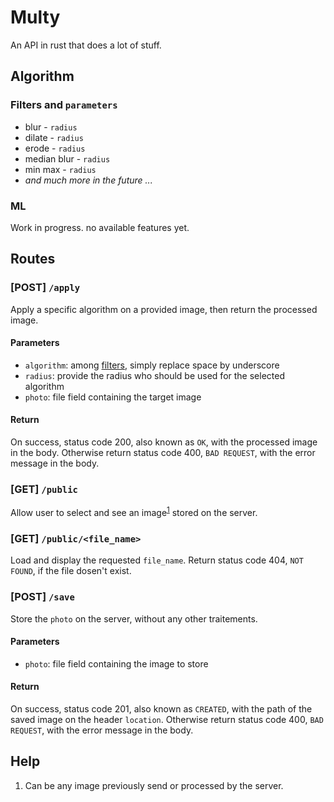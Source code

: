 # Multy

An API in rust that does a lot of stuff.

## Algorithm

### Filters and `parameters`

- blur - `radius`
- dilate - `radius`
- erode - `radius`
- median blur - `radius`
- min max - `radius`
- *and much more in the future ...*

### ML

Work in progress. no available features yet.

## Routes

### [POST] `/apply`

Apply a specific algorithm on a provided image, then return the processed image.

#### Parameters

  - `algorithm`: among [filters](#filters-and-parameters), simply replace space by underscore
  - `radius`: provide the radius who should be used for the selected algorithm
  - `photo`: file field containing the target image

#### Return

On success, status code 200, also known as `OK`, with the processed image in the body. Otherwise return status code 400, `BAD REQUEST`, with the error message in the body.

### [GET] `/public`

Allow user to select and see an image<sup>[1](#help)</sup> stored on the server.

### [GET] `/public/<file_name>`

Load and display the requested `file_name`. Return status code 404, `NOT FOUND`, if the file dosen't exist.

### [POST] `/save`

Store the `photo` on the server, without any other traitements.

#### Parameters

  - `photo`: file field containing the image to store

#### Return

On success, status code 201, also known as `CREATED`, with the path of the saved image on the header `location`. Otherwise return status code 400, `BAD REQUEST`, with the error message in the body.

## Help

1. Can be any image previously send or processed by the server.
